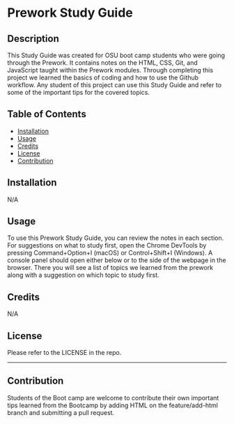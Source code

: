 # Prework Study Guide

## Description

This Study Guide was created for OSU boot camp students who were going through the Prework. It contains notes on the HTML, CSS, Git, and JavaScript taught within the Prework modules. Through completing this project we learned the basics of coding and how to use the Github workflow.  Any student of this project can use this Study Guide and refer to some of the important tips for the covered topics. 


## Table of Contents

- [Installation](#installation)
- [Usage](#usage)
- [Credits](#credits)
- [License](#license)
- [Contribution](#contribution)

## Installation

N/A

## Usage

To use this Prework Study Guide, you can review the notes in each section. For suggestions on what to study first, open the Chrome DevTools by pressing Command+Option+I (macOS) or Control+Shift+I (Windows). A console panel should open either below or to the side of the webpage in the browser. There you will see a list of topics we learned from the prework along with a suggestion on which topic to study first.


## Credits

N/A


## License

Please refer to the LICENSE in the repo.

---

## Contribution

Students of the Boot camp are welcome to contribute their own important tips learned from the Bootcamp by adding HTML on the feature/add-html branch and submitting a pull request.